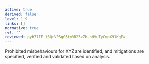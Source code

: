 ```yaml
---
active: true
derived: false
level: 1.9
links: []
normative: true
ref: ''
reviewed: pyb77IF_l6QrVPSgG5tyVR25zZh-hHVuTyCmpX91KgE=
---
```


Prohibited misbehaviours for XYZ are identified, and mitigations are specified,
verified and validated based on analysis.
